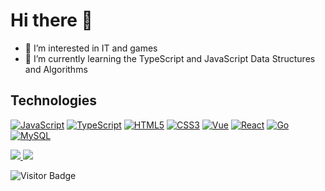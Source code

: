 # Hi there 👋

- 👀 I’m interested in IT and games
- 🌱 I’m currently learning the TypeScript and JavaScript Data Structures and Algorithms

## Technologies

[![JavaScript](https://img.shields.io/badge/-JavaScript-black?style=plastic&logo=javascript)](https://developer.mozilla.org/docs/Web/JavaScript)
[![TypeScript](https://img.shields.io/badge/-TypeScript-black?style=plastic&logo=typescript)](https://www.typescriptlang.org)
[![HTML5](https://img.shields.io/badge/-HTML5-E34F26?style=flat-square&logo=html5&logoColor=white)](https://developer.mozilla.org/zh-CN/docs/Web/HTML)
[![CSS3](https://img.shields.io/badge/-CSS3-1572B6?style=flat-square&logo=css3)](https://developer.mozilla.org/zh-CN/docs/Web/CSS)
[![Vue](https://img.shields.io/badge/-Vue-4FC08D?style=flat-square&logo=vue.js&logoColor=white)](https://cn.vuejs.org)
[![React](https://img.shields.io/badge/-React-black?style=flat-square&logo=react)](https://zh-hans.reactjs.dev)
[![Go](https://img.shields.io/badge/-Go-black?style=plastic&logo=Go)](https://golang.google.cn/)
[![MySQL](https://img.shields.io/badge/-MySQL-50789D?style=flat-square&logo=mysql&logoColor=white)](https://www.mysql.com)

<a href="https://github.com/anuraghazra/github-readme-stats">
  <img src="https://github-readme-stats.vercel.app/api?username=leechaojie&show_icons=true&theme=dracula&hide_border=true&count_private=true">
</a>
<a href="https://github.com/anuraghazra/convoychat">
  <img src ="https://github-readme-stats.vercel.app/api/top-langs/?username=leechaojie&show_icons=true&theme=dracula&hide_border=true&count_private=true">
</a>

![Visitor Badge](https://visitor-badge.laobi.icu/badge?page_id=leechaojie.leechaojie)
